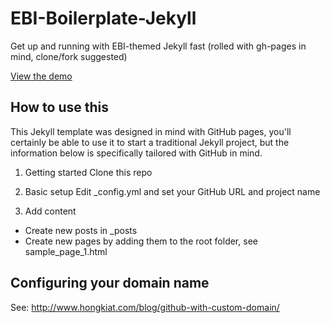 # EBI-Boilerplate-Jekyll
Get up and running with EBI-themed Jekyll fast (rolled with gh-pages in mind, clone/fork suggested)

<a href="http://ebiwd.github.io/EBI-Boilerplate-Jekyll">View the demo</a>

## How to use this
This Jekyll template was designed in mind with GitHub pages, you'll certainly be able to use it to start a traditional Jekyll project, but the information below is specifically tailored with GitHub in mind.

1. Getting started
Clone this repo

2. Basic setup
Edit _config.yml and set your GitHub URL and project name

3. Add content
- Create new posts in _posts
- Create new pages by adding them to the root folder, see sample_page_1.html

## Configuring your domain name
See: http://www.hongkiat.com/blog/github-with-custom-domain/
